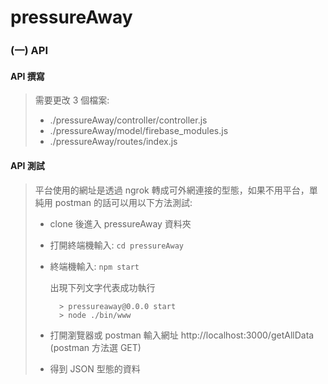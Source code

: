 # pressureAway

### (一) API 

#### API 撰寫

> 需要更改 3 個檔案:
>  * ./pressureAway/controller/controller.js
>  * ./pressureAway/model/firebase_modules.js
>  * ./pressureAway/routes/index.js

#### API 測試

> 平台使用的網址是透過 ngrok 轉成可外網連接的型態，如果不用平台，單純用 postman 的話可以用以下方法測試:
>  * clone 後進入 pressureAway 資料夾
>  * 打開終端機輸入:  `cd pressureAway`
>  * 終端機輸入:  `npm start`
>
>    出現下列文字代表成功執行
>    
>          > pressureaway@0.0.0 start
>          > node ./bin/www
>  * 打開瀏覽器或 postman 輸入網址 http://localhost:3000/getAllData (postman 方法選 GET)
>  * 得到 JSON 型態的資料

